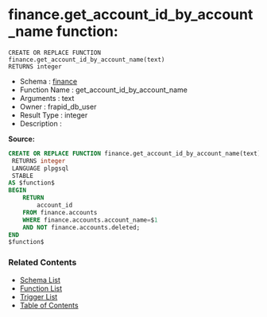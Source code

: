 # finance.get_account_id_by_account_name function:

```plpgsql
CREATE OR REPLACE FUNCTION finance.get_account_id_by_account_name(text)
RETURNS integer
```
* Schema : [finance](../../schemas/finance.md)
* Function Name : get_account_id_by_account_name
* Arguments : text
* Owner : frapid_db_user
* Result Type : integer
* Description : 


**Source:**
```sql
CREATE OR REPLACE FUNCTION finance.get_account_id_by_account_name(text)
 RETURNS integer
 LANGUAGE plpgsql
 STABLE
AS $function$
BEGIN
    RETURN
		account_id
    FROM finance.accounts
    WHERE finance.accounts.account_name=$1
	AND NOT finance.accounts.deleted;
END
$function$

```

### Related Contents
* [Schema List](../../schemas.md)
* [Function List](../../functions.md)
* [Trigger List](../../triggers.md)
* [Table of Contents](../../README.md)

